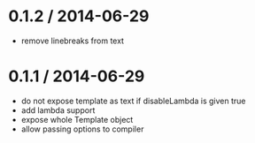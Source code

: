 
0.1.2 / 2014-06-29
==================

 * remove linebreaks from text

0.1.1 / 2014-06-29
==================

 * do not expose template as text if disableLambda is given true
 * add lambda support
 * expose whole Template object
 * allow passing options to compiler
